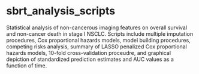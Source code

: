 # sbrt_analysis_scripts
Statistical analysis of non-cancerous imaging features on overall survival and non-cancer death in stage I NSCLC. Scripts include multiple imputation procedures, Cox proportional hazards models, model building procedures, competing risks analysis, summary of LASSO penalized Cox proportional hazards models, 10-fold cross-validation proceudre, and graphical depiction of standardized prediction estimates and AUC values as a function of time.
